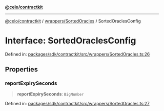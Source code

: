 [**@celo/contractkit**](../../../README.md)

***

[@celo/contractkit](../../../modules.md) / [wrappers/SortedOracles](../README.md) / SortedOraclesConfig

# Interface: SortedOraclesConfig

Defined in: [packages/sdk/contractkit/src/wrappers/SortedOracles.ts:26](https://github.com/celo-org/developer-tooling/blob/master/packages/sdk/contractkit/src/wrappers/SortedOracles.ts#L26)

## Properties

### reportExpirySeconds

> **reportExpirySeconds**: `BigNumber`

Defined in: [packages/sdk/contractkit/src/wrappers/SortedOracles.ts:27](https://github.com/celo-org/developer-tooling/blob/master/packages/sdk/contractkit/src/wrappers/SortedOracles.ts#L27)
